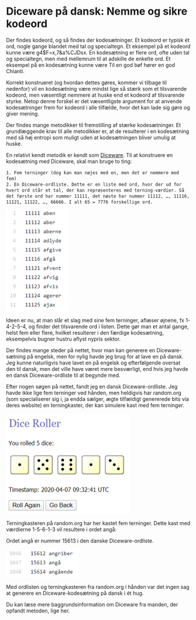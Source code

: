<!--
	date: 2019-09-22
	excerpt: Diceware er en metode til at generere stærke kodesætninger ved hjælp af terninger og en ordliste. Metoden er nem at bruge og giver kodesætninger, der er nemmere at huske end traditionelle kodeord. Artiklen beskriver, hvordan man bruger Diceware-metoden med en dansk ordliste og et online terningkastværktøj.

-->

# Diceware på dansk: Nemme og sikre kodeord

Der findes kodeord, og så findes der kodesætninger. Et kodeord er typisk ét ord, nogle gange blandet med tal og specialtegn. Et eksempel på et kodeord kunne være g4$F=x,7&a%CJDsx. En kodesætning er flere ord, ofte uden tal og specialtegn, men med mellemrum til at adskille de enkelte ord. Et eksempel på en kodesætning kunne være Til en god bøf hører en god Chianti.

Korrekt konstrueret (og hvordan dettes gøres, kommer vi tilbage til nedenfor) vil en kodesætning være mindst lige så stærk som et tilsvarende kodeord, men væsentligt nemmere at huske end et kodeord af tilsvarende styrke. Netop denne forskel er det væsentligste argument for at anvende kodesætninger frem for kodeord i alle tilfælde, hvor det kan lade sig gøre og giver mening.

Der findes mange metodikker til fremstilling af stærke kodesætninger. Et grundlæggende krav til alle metodikker er, at de resulterer i en kodesætning med så høj entropi som muligt uden at kodesætningen bliver umulig at huske.

En relativt kendt metodik er kendt som [Diceware](http://world.std.com/~reinhold/diceware.html). Til at konstruere en kodesætning med Diceware, skal man bruge to ting:

	1. Fem terninger (dog kan man nøjes med en, men det er nemmere med fem)
	2. En Diceware-ordliste. Dette er en liste med ord, hvor der ud for hvert ord står et tal, der kan repræsenteres med terning-værdier. Så det første ord har nummer 11111, det næste har nummer 11112, …, 11116, 11121, 11122, …, 66666. I alt 65 = 7776 forskellige ord.

![Et udsnit af en Diceware-ordliste med danske ord.](img/diceware-udsnit.png)

Ideen er nu, at man slår et slag med sine fem terninger, aflæser øjnene, fx 1-4-2-5-4, og finder det tilsvarende ord i listen. Dette gør man et antal gange, helst fem eller flere, hvilket resulterer i den færdige kodesætning, eksempelvis bugner hustru aflyst nypris sektor.

Der findes mange steder på nettet, hvor man kan generere en Diceware-sætning på engelsk, men for nylig havde jeg brug for at lave en på dansk. Jeg kunne naturligvis have lavet en på engelsk og efterfølgende oversat den til dansk, men det ville have været mere besværligt, end hvis jeg havde en dansk Diceware-ordliste til at begynde med.

Efter nogen søgen på nettet, fandt jeg en dansk Diceware-ordliste. Jeg havde ikke lige fem terninger ved hånden, men heldigvis har random.org (som specialiserer sig i, ja endda sælger, ægte tilfældigt genererede bits via deres website) en terningkaster, der kan simulere kast med fem terninger.

![Terningkasteren på random.org har her kastet fem terninger.](img/diceware-random-org.png)

Terningkasteren på random.org har her kastet fem terninger. Dette kast med værdierne 1-5-6-1-3 vil resultere i ordet angå:

Ordet angå er nummer 15613 i den danske Diceware-ordliste.

![Random.org viser tre ord.](img/diceware-tre-ord.png)

Med ordlisten og terningkasteren fra random.org i hånden var det ingen sag at generere en Diceware-kodesætning på dansk i ét hug.

Du kan læse mere baggrundsinformation om Diceware fra manden, der opfandt metoden, lige her.

